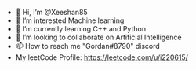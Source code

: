 - 👋 Hi, I’m @Xeeshan85
- 👀 I’m interested Machine learning
- 🌱 I’m currently learning C++ and Python
- 💞️ I’m looking to collaborate on Artificial Intelligence
- 📫 How to reach me "Gordan#8790" discord
- My leetCode Profile: https://leetcode.com/u/i220615/

<!---
Xeeshan85/Xeeshan85 is a ✨ special ✨ repository because its `README.md` (this file) appears on your GitHub profile.
You can click the Preview link to take a look at your changes.
--->
